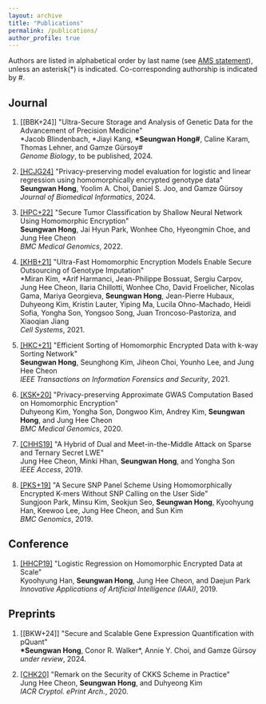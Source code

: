 ```yaml
---
layout: archive
title: "Publications"
permalink: /publications/
author_profile: true
---
```


Authors are listed in alphabetical order by last name (see [AMS statement](https://www.ams.org/profession/leaders/CultureStatement04.pdf)), unless an asterisk(*) is indicated.
Co-corresponding authorship is indicated by #.

## Journal

1. [[BBK+24]] "Ultra-Secure Storage and Analysis of Genetic Data for the Advancement of Precision Medicine"  
   \*Jacob Blindenbach, \*Jiayi Kang, **\*Seungwan Hong#**, Caline Karam, Thomas Lehner, and Gamze Gürsoy#  
   *Genome Biology*, to be published, 2024.

2. [[HCJG24]](https://www.sciencedirect.com/science/article/pii/S1532046424000960) "Privacy-preserving model evaluation for logistic and linear regression using homomorphically encrypted genotype data"  
   **Seungwan Hong**, Yoolim A. Choi, Daniel S. Joo, and Gamze Gürsoy  
   *Journal of Biomedical Informatics*, 2024.

3. [[HPC+22]](https://bmcgenomics.biomedcentral.com/articles/10.1186/s12864-022-08469-w) "Secure Tumor Classification by Shallow Neural Network Using Homomorphic Encryption"  
   **Seungwan Hong**, Jai Hyun Park, Wonhee Cho, Hyeongmin Choe, and Jung Hee Cheon  
   *BMC Medical Genomics*, 2022.

4. [[KHB+21]](https://www.sciencedirect.com/science/article/pii/S240547122100288X) "Ultra-Fast Homomorphic Encryption Models Enable Secure Outsourcing of Genotype Imputation"  
   \*Miran Kim, \*Arif Harmanci, Jean-Philippe Bossuat, Sergiu Carpov, Jung Hee Cheon, Ilaria Chillotti, Wonhee Cho, David Froelicher, Nicolas Gama, Mariya Georgieva, **Seungwan Hong**, Jean-Pierre Hubaux, Duhyeong Kim, Kristin Lauter, Yiping Ma, Lucila Ohno-Machado, Heidi Sofia, Yongha Son, Yongsoo Song, Juan Troncoso-Pastoriza, and Xiaoqian Jiang  
   *Cell Systems*, 2021.

5. [[HKC+21]](https://ieeexplore.ieee.org/document/9520302) "Efficient Sorting of Homomorphic Encrypted Data with k-way Sorting Network"  
   **Seungwan Hong**, Seunghong Kim, Jiheon Choi, Younho Lee, and Jung Hee Cheon  
   *IEEE Transactions on Information Forensics and Security*, 2021.

6. [[KSK+20]](https://bmcmedgenomics.biomedcentral.com/articles/10.1186/s12920-020-0722-1) "Privacy-preserving Approximate GWAS Computation Based on Homomorphic Encryption"  
   Duhyeong Kim, Yongha Son, Dongwoo Kim, Andrey Kim, **Seungwan Hong**, and Jung Hee Cheon  
   *BMC Medical Genomics*, 2020.

7. [[CHHS19]](https://ieeexplore.ieee.org/document/8747481) "A Hybrid of Dual and Meet-in-the-Middle Attack on Sparse and Ternary Secret LWE"  
   Jung Hee Cheon, Minki Hhan, **Seungwan Hong**, and Yongha Son  
   *IEEE Access*, 2019.

8. [[PKS+19]](https://bmcgenomics.biomedcentral.com/articles/10.1186/s12864-019-5473-z) "A Secure SNP Panel Scheme Using Homomorphically Encrypted K-mers Without SNP Calling on the User Side"  
   Sungjoon Park, Minsu Kim, Seokjun Seo, **Seungwan Hong**, Kyoohyung Han, Keewoo Lee, Jung Hee Cheon, and Sun Kim  
   *BMC Genomics*, 2019.

## Conference

1. [[HHCP19]](https://ojs.aaai.org/index.php/AAAI/article/view/5000) "Logistic Regression on Homomorphic Encrypted Data at Scale"  
   Kyoohyung Han, **Seungwan Hong**, Jung Hee Cheon, and Daejun Park  
   *Innovative Applications of Artificial Intelligence (IAAI)*, 2019.

## Preprints

1. [[BKW+24]] "Secure and Scalable Gene Expression Quantification with pQuant"  
   **\*Seungwan Hong**, Conor R. Walker*, Annie Y. Choi, and Gamze Gürsoy  
   *under review*, 2024.

2. [[CHK20]](https://eprint.iacr.org/2020/1581) "Remark on the Security of CKKS Scheme in Practice"  
   Jung Hee Cheon, **Seungwan Hong**, and Duhyeong Kim  
   *IACR Cryptol. ePrint Arch.*, 2020.